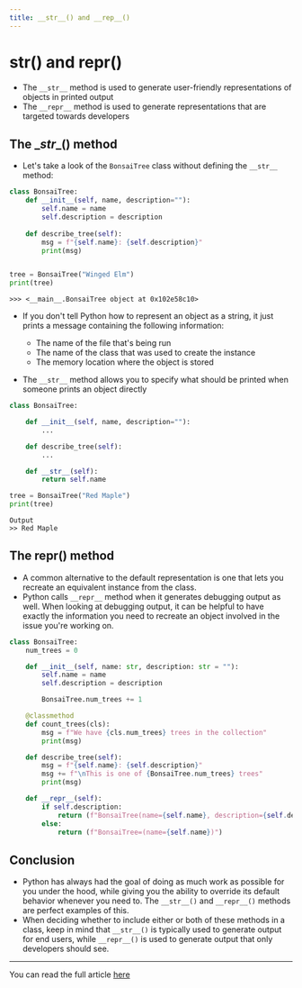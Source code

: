 ```yaml
---
title: __str__() and __rep__()
---
```


# __str__() and __repr__()

- The  ```__str__``` method is used to generate user-friendly representations of objects in printed output
- The ```__repr__``` method is used to generate representations that are targeted towards developers

## The \__str__() method
- Let's take a look of the ```BonsaiTree``` class without defining the ```__str__``` method:
```python
class BonsaiTree:
    def __init__(self, name, description=""):
        self.name = name
        self.description = description
    
    def describe_tree(self):
        msg = f"{self.name}: {self.description}"
        print(msg) 


tree = BonsaiTree("Winged Elm")
print(tree)
```
```
>>> <__main__.BonsaiTree object at 0x102e58c10>
```

- If you don't tell Python how to represent an object as a string, it just prints a message containing the following information:
    * The name of the file that's being run
    * The name of the class that was used to create the instance
    * The memory location where the object is stored

- The ```__str__``` method allows you to specify what should be printed when someone prints an object directly
```python
class BonsaiTree:

    def __init__(self, name, description=""):
        ...

    def describe_tree(self):
        ...

    def __str__(self):
        return self.name

tree = BonsaiTree("Red Maple")
print(tree)
```
```
Output
>> Red Maple
```

## The __repr__() method
- A common alternative to the default representation is one that lets you recreate an equivalent instance from the class.
- Python calls ```__repr__``` method when it generates debugging output as well. When looking at debugging output, it can be helpful to have exactly the information you need to recreate an object involved in the issue you're working on.

```python
class BonsaiTree:
    num_trees = 0

    def __init__(self, name: str, description: str = ""):
        self.name = name
        self.description = description

        BonsaiTree.num_trees += 1

    @classmethod
    def count_trees(cls):
        msg = f"We have {cls.num_trees} trees in the collection"
        print(msg)

    def describe_tree(self):
        msg = f"{self.name}: {self.description}"
        msg += f"\nThis is one of {BonsaiTree.num_trees} trees"
        print(msg)

    def __repr__(self):
        if self.description:
            return (f"BonsaiTree(name={self.name}, description={self.description})")
        else:
            return (f"BonsaiTree=(name={self.name})")
```

## Conclusion
- Python has always had the goal of doing as much work as possible for you under the hood, while giving you the ability to override its default behavior whenever you need to. The ```__str__()``` and ```__repr__()``` methods are perfect examples of this.
- When deciding whether to include either or both of these methods in a class, keep in mind that ```__str__()``` is typically used to generate output for end users, while ```__repr__()``` is used to generate output that only developers should see.

---

You can read the full article [here](https://www.mostlypython.com/p/oop-in-python-part-6-__str__-and)

